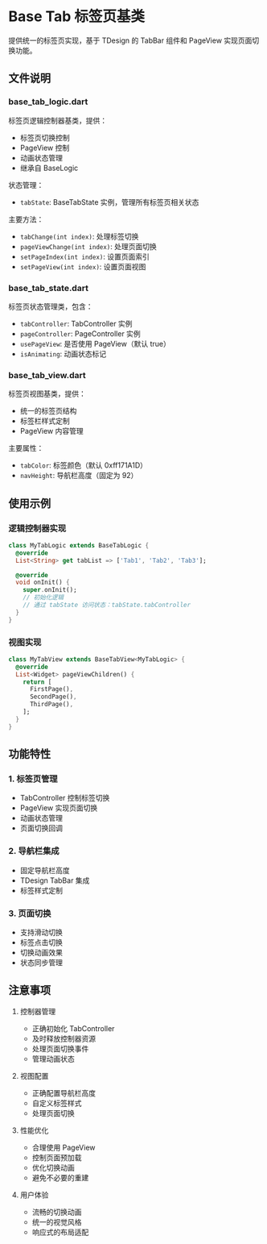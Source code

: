 # Base Tab 标签页基类

提供统一的标签页实现，基于 TDesign 的 TabBar 组件和 PageView 实现页面切换功能。

## 文件说明

### base_tab_logic.dart
标签页逻辑控制器基类，提供：
- 标签页切换控制
- PageView 控制
- 动画状态管理
- 继承自 BaseLogic

状态管理：
- `tabState`: BaseTabState 实例，管理所有标签页相关状态

主要方法：
- `tabChange(int index)`: 处理标签切换
- `pageViewChange(int index)`: 处理页面切换
- `setPageIndex(int index)`: 设置页面索引
- `setPageView(int index)`: 设置页面视图

### base_tab_state.dart
标签页状态管理类，包含：
- `tabController`: TabController 实例
- `pageController`: PageController 实例
- `usePageView`: 是否使用 PageView（默认 true）
- `isAnimating`: 动画状态标记

### base_tab_view.dart
标签页视图基类，提供：
- 统一的标签页结构
- 标签栏样式定制
- PageView 内容管理

主要属性：
- `tabColor`: 标签颜色（默认 0xff171A1D）
- `navHeight`: 导航栏高度（固定为 92）

## 使用示例

### 逻辑控制器实现

```dart
class MyTabLogic extends BaseTabLogic {
  @override
  List<String> get tabList => ['Tab1', 'Tab2', 'Tab3'];

  @override
  void onInit() {
    super.onInit();
    // 初始化逻辑
    // 通过 tabState 访问状态：tabState.tabController
  }
}
```

### 视图实现

```dart
class MyTabView extends BaseTabView<MyTabLogic> {
  @override
  List<Widget> pageViewChildren() {
    return [
      FirstPage(),
      SecondPage(),
      ThirdPage(),
    ];
  }
}
```

## 功能特性

### 1. 标签页管理
- TabController 控制标签切换
- PageView 实现页面切换
- 动画状态管理
- 页面切换回调

### 2. 导航栏集成
- 固定导航栏高度
- TDesign TabBar 集成
- 标签样式定制

### 3. 页面切换
- 支持滑动切换
- 标签点击切换
- 切换动画效果
- 状态同步管理

## 注意事项

1. 控制器管理
   - 正确初始化 TabController
   - 及时释放控制器资源
   - 处理页面切换事件
   - 管理动画状态

2. 视图配置
   - 正确配置导航栏高度
   - 自定义标签样式
   - 处理页面切换

3. 性能优化
   - 合理使用 PageView
   - 控制页面预加载
   - 优化切换动画
   - 避免不必要的重建

4. 用户体验
   - 流畅的切换动画
   - 统一的视觉风格
   - 响应式的布局适配
